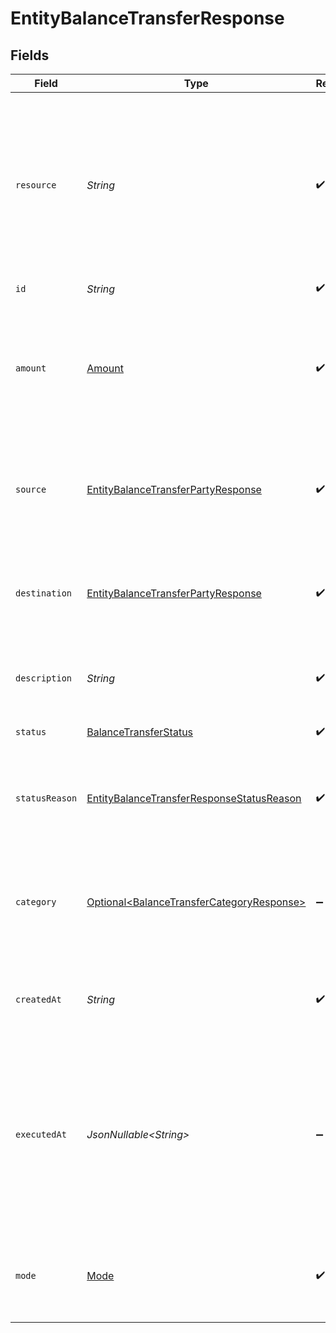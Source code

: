 # EntityBalanceTransferResponse


## Fields

| Field                                                                                                                                   | Type                                                                                                                                    | Required                                                                                                                                | Description                                                                                                                             | Example                                                                                                                                 |
| --------------------------------------------------------------------------------------------------------------------------------------- | --------------------------------------------------------------------------------------------------------------------------------------- | --------------------------------------------------------------------------------------------------------------------------------------- | --------------------------------------------------------------------------------------------------------------------------------------- | --------------------------------------------------------------------------------------------------------------------------------------- |
| `resource`                                                                                                                              | *String*                                                                                                                                | :heavy_check_mark:                                                                                                                      | Indicates the response contains a balance transfer object. Will always contain the string `connect-balance-transfer` for this endpoint. | connect-balance-transfer                                                                                                                |
| `id`                                                                                                                                    | *String*                                                                                                                                | :heavy_check_mark:                                                                                                                      | N/A                                                                                                                                     | cbtr_j8NvRAM2WNZtsykpLEX8J                                                                                                              |
| `amount`                                                                                                                                | [Amount](../../models/components/Amount.md)                                                                                             | :heavy_check_mark:                                                                                                                      | In v2 endpoints, monetary amounts are represented as objects with a `currency` and `value` field.                                       |                                                                                                                                         |
| `source`                                                                                                                                | [EntityBalanceTransferPartyResponse](../../models/components/EntityBalanceTransferPartyResponse.md)                                     | :heavy_check_mark:                                                                                                                      | A party involved in the balance transfer, either the sender or the receiver.                                                            |                                                                                                                                         |
| `destination`                                                                                                                           | [EntityBalanceTransferPartyResponse](../../models/components/EntityBalanceTransferPartyResponse.md)                                     | :heavy_check_mark:                                                                                                                      | A party involved in the balance transfer, either the sender or the receiver.                                                            |                                                                                                                                         |
| `description`                                                                                                                           | *String*                                                                                                                                | :heavy_check_mark:                                                                                                                      | The transfer description for initiating party.                                                                                          | Invoice fee                                                                                                                             |
| `status`                                                                                                                                | [BalanceTransferStatus](../../models/components/BalanceTransferStatus.md)                                                               | :heavy_check_mark:                                                                                                                      | The status of the transfer.                                                                                                             | created                                                                                                                                 |
| `statusReason`                                                                                                                          | [EntityBalanceTransferResponseStatusReason](../../models/components/EntityBalanceTransferResponseStatusReason.md)                       | :heavy_check_mark:                                                                                                                      | The reason for the current status of the transfer, if applicable.                                                                       |                                                                                                                                         |
| `category`                                                                                                                              | [Optional\<BalanceTransferCategoryResponse>](../../models/components/BalanceTransferCategoryResponse.md)                                | :heavy_minus_sign:                                                                                                                      | The type of the transfer. Different fees may apply to different types of transfers.                                                     | invoice_collection                                                                                                                      |
| `createdAt`                                                                                                                             | *String*                                                                                                                                | :heavy_check_mark:                                                                                                                      | The entity's date and time of creation, in [ISO 8601](https://en.wikipedia.org/wiki/ISO_8601) format.                                   | 2024-03-20T09:13:37.0Z                                                                                                                  |
| `executedAt`                                                                                                                            | *JsonNullable\<String>*                                                                                                                 | :heavy_minus_sign:                                                                                                                      | The date and time when the transfer was completed, in ISO 8601 format. This parameter is omitted if the transfer is<br/>not executed (yet). | 2024-03-20T09:28:37.0Z                                                                                                                  |
| `mode`                                                                                                                                  | [Mode](../../models/components/Mode.md)                                                                                                 | :heavy_check_mark:                                                                                                                      | Whether this entity was created in live mode or in test mode.                                                                           | live                                                                                                                                    |